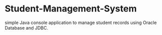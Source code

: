 # Student-Management-System
simple Java console application to manage student records using Oracle Database and JDBC.

